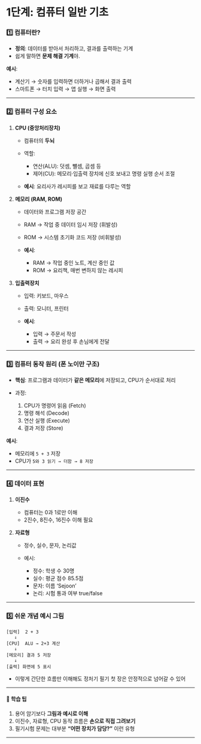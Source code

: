 <h1 id="1단계-컴퓨터-일반-기초">1단계: 컴퓨터 일반 기초</h1>
<h3 id="1️⃣-컴퓨터란">1️⃣ 컴퓨터란?</h3>
<ul>
<li><strong>정의</strong>: 데이터를 받아서 처리하고, 결과를 출력하는 기계</li>
<li>쉽게 말하면 <strong>문제 해결 기계</strong>야.</li>
</ul>
<p><strong>예시</strong>:</p>
<ul>
<li>계산기 → 숫자를 입력하면 더하거나 곱해서 결과 출력</li>
<li>스마트폰 → 터치 입력 → 앱 실행 → 화면 출력</li>
</ul>
<hr />
<h3 id="2️⃣-컴퓨터-구성-요소">2️⃣ 컴퓨터 구성 요소</h3>
<ol>
<li><p><strong>CPU (중앙처리장치)</strong></p>
<ul>
<li><p>컴퓨터의 <strong>두뇌</strong></p>
</li>
<li><p>역할:</p>
<ul>
<li>연산(ALU): 덧셈, 뺄셈, 곱셈 등</li>
<li>제어(CU): 메모리·입출력 장치에 신호 보내고 명령 실행 순서 조절</li>
</ul>
</li>
<li><p><strong>예시</strong>: 요리사가 레시피를 보고 재료를 다루는 역할</p>
</li>
</ul>
</li>
<li><p><strong>메모리 (RAM, ROM)</strong></p>
<ul>
<li><p>데이터와 프로그램 저장 공간</p>
</li>
<li><p>RAM → 작업 중 데이터 임시 저장 (휘발성)</p>
</li>
<li><p>ROM → 시스템 초기화 코드 저장 (비휘발성)</p>
</li>
<li><p><strong>예시</strong>:</p>
<ul>
<li>RAM → 작업 중인 노트, 계산 중인 값</li>
<li>ROM → 요리책, 매번 변하지 않는 레시피</li>
</ul>
</li>
</ul>
</li>
<li><p><strong>입출력장치</strong></p>
<ul>
<li><p>입력: 키보드, 마우스</p>
</li>
<li><p>출력: 모니터, 프린터</p>
</li>
<li><p><strong>예시</strong>:</p>
<ul>
<li>입력 → 주문서 작성</li>
<li>출력 → 요리 완성 후 손님에게 전달</li>
</ul>
</li>
</ul>
</li>
</ol>
<hr />
<h3 id="3️⃣-컴퓨터-동작-원리-폰-노이만-구조">3️⃣ 컴퓨터 동작 원리 (폰 노이만 구조)</h3>
<ul>
<li><p><strong>핵심</strong>: 프로그램과 데이터가 <strong>같은 메모리</strong>에 저장되고, CPU가 순서대로 처리</p>
</li>
<li><p>과정:</p>
<ol>
<li>CPU가 명령어 읽음 (Fetch)</li>
<li>명령 해석 (Decode)</li>
<li>연산 실행 (Execute)</li>
<li>결과 저장 (Store)</li>
</ol>
</li>
</ul>
<p><strong>예시</strong>:</p>
<ul>
<li>메모리에 <code>5 + 3</code> 저장</li>
<li>CPU가 <code>5와 3 읽기 → 더함 → 8 저장</code></li>
</ul>
<hr />
<h3 id="4️⃣-데이터-표현">4️⃣ 데이터 표현</h3>
<ol>
<li><p><strong>이진수</strong></p>
<ul>
<li>컴퓨터는 0과 1로만 이해</li>
<li>2진수, 8진수, 16진수 이해 필요</li>
</ul>
</li>
<li><p><strong>자료형</strong></p>
<ul>
<li><p>정수, 실수, 문자, 논리값</p>
</li>
<li><p>예시:</p>
<ul>
<li>정수: 학생 수 30명</li>
<li>실수: 평균 점수 85.5점</li>
<li>문자: 이름 ‘Sejoon’</li>
<li>논리: 시험 통과 여부 true/false</li>
</ul>
</li>
</ul>
</li>
</ol>
<hr />
<h3 id="5️⃣-쉬운-개념-예시-그림">5️⃣ 쉬운 개념 예시 그림</h3>
<pre><code>[입력]  2 + 3
   ↓
[CPU]  ALU → 2+3 계산
   ↓
[메모리] 결과 5 저장
   ↓
[출력] 화면에 5 표시</code></pre><ul>
<li>이렇게 간단한 흐름만 이해해도 정처기 필기 첫 장은 안정적으로 넘어갈 수 있어</li>
</ul>
<hr />
<h4 id="🔹-학습-팁">🔹 학습 팁</h4>
<ol>
<li>용어 암기보다 <strong>그림과 예시로 이해</strong></li>
<li>이진수, 자료형, CPU 동작 흐름은 <strong>손으로 직접 그려보기</strong></li>
<li>필기시험 문제는 대부분 <strong>“어떤 장치가 담당?”</strong> 이런 유형</li>
</ol>
<hr />